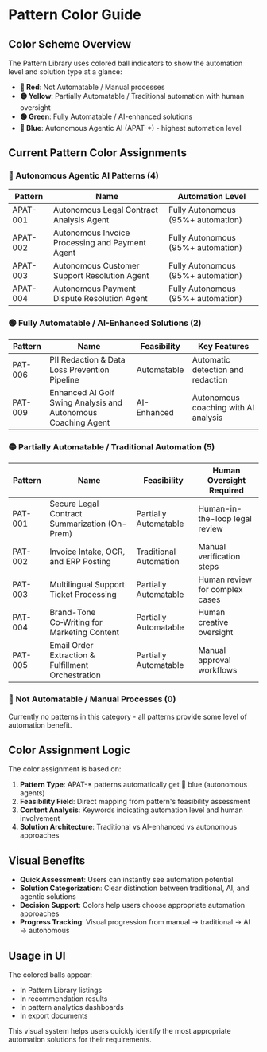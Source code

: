 # Pattern Color Guide

## Color Scheme Overview

The Pattern Library uses colored ball indicators to show the automation level and solution type at a glance:

- **🔴 Red**: Not Automatable / Manual processes
- **🟡 Yellow**: Partially Automatable / Traditional automation with human oversight  
- **🟢 Green**: Fully Automatable / AI-enhanced solutions
- **🔵 Blue**: Autonomous Agentic AI (APAT-*) - highest automation level

## Current Pattern Color Assignments

### 🔵 Autonomous Agentic AI Patterns (4)
| Pattern | Name | Automation Level |
|---------|------|------------------|
| APAT-001 | Autonomous Legal Contract Analysis Agent | Fully Autonomous (95%+ automation) |
| APAT-002 | Autonomous Invoice Processing and Payment Agent | Fully Autonomous (95%+ automation) |
| APAT-003 | Autonomous Customer Support Resolution Agent | Fully Autonomous (95%+ automation) |
| APAT-004 | Autonomous Payment Dispute Resolution Agent | Fully Autonomous (95%+ automation) |

### 🟢 Fully Automatable / AI-Enhanced Solutions (2)
| Pattern | Name | Feasibility | Key Features |
|---------|------|-------------|--------------|
| PAT-006 | PII Redaction & Data Loss Prevention Pipeline | Automatable | Automatic detection and redaction |
| PAT-009 | Enhanced AI Golf Swing Analysis and Autonomous Coaching Agent | AI-Enhanced | Autonomous coaching with AI analysis |

### 🟡 Partially Automatable / Traditional Automation (5)
| Pattern | Name | Feasibility | Human Oversight Required |
|---------|------|-------------|--------------------------|
| PAT-001 | Secure Legal Contract Summarization (On-Prem) | Partially Automatable | Human-in-the-loop legal review |
| PAT-002 | Invoice Intake, OCR, and ERP Posting | Traditional Automation | Manual verification steps |
| PAT-003 | Multilingual Support Ticket Processing | Partially Automatable | Human review for complex cases |
| PAT-004 | Brand-Tone Co‑Writing for Marketing Content | Partially Automatable | Human creative oversight |
| PAT-005 | Email Order Extraction & Fulfillment Orchestration | Partially Automatable | Manual approval workflows |

### 🔴 Not Automatable / Manual Processes (0)
Currently no patterns in this category - all patterns provide some level of automation benefit.

## Color Assignment Logic

The color assignment is based on:

1. **Pattern Type**: APAT-* patterns automatically get 🔵 blue (autonomous agents)
2. **Feasibility Field**: Direct mapping from pattern's feasibility assessment
3. **Content Analysis**: Keywords indicating automation level and human involvement
4. **Solution Architecture**: Traditional vs AI-enhanced vs autonomous approaches

## Visual Benefits

- **Quick Assessment**: Users can instantly see automation potential
- **Solution Categorization**: Clear distinction between traditional, AI, and agentic solutions
- **Decision Support**: Colors help users choose appropriate automation approaches
- **Progress Tracking**: Visual progression from manual → traditional → AI → autonomous

## Usage in UI

The colored balls appear:
- In Pattern Library listings
- In recommendation results
- In pattern analytics dashboards
- In export documents

This visual system helps users quickly identify the most appropriate automation solutions for their requirements.